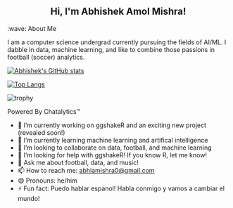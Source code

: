 <p align='center'>
</p>

<h2 align="center">Hi, I'm Abhishek Amol Mishra!</h2>

<p>
:wave: About Me

I am a computer science undergrad currently pursuing the fields of AI/ML. I dabble in data, machine learning, and like to combine those passions in football (soccer) analytics.

[![Abhishek's GitHub stats](https://github-readme-stats.vercel.app/api?username=abhiamishra&show_icons=true&theme=dark)](https://github.com/abhiamishra/github-readme-stats)

[![Top Langs](https://github-readme-stats.vercel.app/api/top-langs/?username=abhiamishra&langs_count=8&layout=compact)](https://github.com/abhiamishra/github-readme-stats)
  
![trophy](https://github-profile-trophy.vercel.app/?username=abhiamishra&theme=onedark)


Powered By Chatalytics:tm:
</p>

<!--
**abhiamishra/abhiamishra** is a ✨ _special_ ✨ repository because its `README.md` (this file) appears on your GitHub profile.

Here are some ideas to get you started:
-->

- 🔭 I’m currently working on ggshakeR and an exciting new project (revealed soon!)
- 🌱 I’m currently learning machine learning and artifical intelligence
- 👯 I’m looking to collaborate on data, football, and machine learning
- 🤔 I’m looking for help with ggshakeR! If you know R, let me know!
- 💬 Ask me about football, data, and music!
- 📫 How to reach me: abhiamishra0@gmail.com
- 😄 Pronouns: he/him
- ⚡ Fun fact: Puedo hablar espanol! Habla conmigo y vamos a cambiar el mundo!
